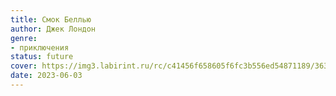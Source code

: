 ```yaml
---
title: Смок Беллью
author: Джек Лондон
genre:
- приключения
status: future
cover: https://img3.labirint.ru/rc/c41456f658605f6fc3b556ed54871189/363x561q80/books86/859333/cover.jpg?1653978427
date: 2023-06-03
---
```


